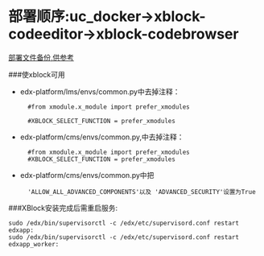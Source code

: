 部署顺序:uc_docker->xblock-codeeditor->xblock-codebrowser
====

[部署文件备份,供参考](https://github.com/rainymoon911/online_experiment_platform/tree/master/OpenEdX/edx_config.backup)

###使xblock可用

* edx-platform/lms/envs/common.py中去掉注释：

        #from xmodule.x_module import prefer_xmodules
  
        #XBLOCK_SELECT_FUNCTION = prefer_xmodules
  
* edx-platform/cms/envs/common.py,中去掉注释：

        #from xmodule.x_module import prefer_xmodules
        #XBLOCK_SELECT_FUNCTION = prefer_xmodules
    
* edx-platform/cms/envs/common.py中把

        'ALLOW_ALL_ADVANCED_COMPONENTS'以及 'ADVANCED_SECURITY'设置为True
    

###XBlock安装完成后需重启服务:

    sudo /edx/bin/supervisorctl -c /edx/etc/supervisord.conf restart edxapp:
    sudo /edx/bin/supervisorctl -c /edx/etc/supervisord.conf restart edxapp_worker:

